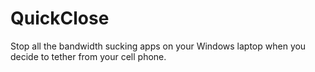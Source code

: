 # QuickClose
Stop all the bandwidth sucking apps on your Windows laptop when you decide to tether from your cell phone. 
